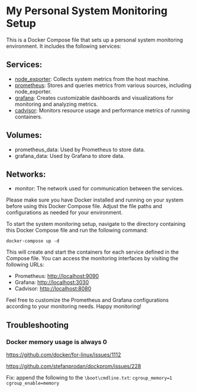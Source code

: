 # My Personal System Monitoring Setup

This is a Docker Compose file that sets up a personal system monitoring environment. It includes the following services:

## Services:

- [node_exporter](https://github.com/prometheus/node_exporter?tab=readme-ov-file#node-exporter): Collects system metrics from the host machine.
- [prometheus](https://prometheus.io/docs/prometheus/latest/installation/): Stores and queries metrics from various sources, including node_exporter.
- [grafana](https://grafana.com/docs/grafana/latest/setup-grafana/installation/docker/): Creates customizable dashboards and visualizations for monitoring and analyzing metrics.
- [cadvisor](https://github.com/google/cadvisor): Monitors resource usage and performance metrics of running containers.
## Volumes:
- prometheus_data: Used by Prometheus to store data.
- grafana_data: Used by Grafana to store data.

## Networks:
- monitor: The network used for communication between the services.

Please make sure you have Docker installed and running on your system before using this Docker Compose file. Adjust the file paths and configurations as needed for your environment.

To start the system monitoring setup, navigate to the directory containing this Docker Compose file and run the following command:

```
docker-compose up -d
```

This will create and start the containers for each service defined in the Compose file. You can access the monitoring interfaces by visiting the following URLs:

- Prometheus: [http://localhost:9090](http://localhost:9090)
- Grafana: [http://localhost:3030](http://localhost:3030)
- Cadvisor: [http://localhost:8080](http://localhost:8080)

Feel free to customize the Prometheus and Grafana configurations according to your monitoring needs. Happy monitoring!

## Troubleshooting
### Docker memory usage is always 0
https://github.com/docker/for-linux/issues/1112

https://github.com/stefanprodan/dockprom/issues/228

Fix: append the following to the `\boot\cmdline.txt`: `cgroup_memory=1 cgroup_enable=memory`